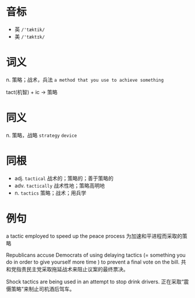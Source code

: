 # 音标

- 英 `/'tæktik/`
- 美 `/'tæktɪk/`

# 词义

n. 策略；战术，兵法
`a method that you use to achieve something`



tact(机智) + ic → 策略

# 同义

n. 策略，战略
`strategy` `device`

# 同根

- adj. `tactical` 战术的；策略的；善于策略的
- adv. `tactically` 战术性地；策略高明地
- n. `tactics` 策略；战术；用兵学

# 例句

a tactic employed to speed up the peace process
为加速和平进程而采取的策略

Republicans accuse Democrats of using delaying tactics (= something you do in order to give yourself more time ) to prevent a final vote on the bill.
共和党指责民主党采取拖延战术来阻止议案的最终票决。

Shock tactics are being used in an attempt to stop drink drivers.
正在采取“震慑策略”来制止司机酒后驾车。


